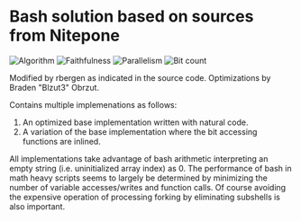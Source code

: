 # Bash solution based on sources from Nitepone

![Algorithm](https://img.shields.io/badge/Algorithm-base-green)
![Faithfulness](https://img.shields.io/badge/Faithful-no-yellowgreen)
![Parallelism](https://img.shields.io/badge/Parallel-no-green)
![Bit count](https://img.shields.io/badge/Bits-unknown-yellowgreen)

Modified by rbergen as indicated in the source code. Optimizations by Braden "Blzut3" Obrzut.

Contains multiple implemenations as follows:

1. An optimized base implementation written with natural code.
2. A variation of the base implementation where the bit accessing functions are inlined.

All implementations take advantage of bash arithmetic interpreting an empty string (i.e. uninitialized array index) as 0. The performance of bash in math heavy scripts seems to largely be determined by minimizing the number of variable accesses/writes and function calls. Of course avoiding the expensive operation of processing forking by eliminating subshells is also important.
